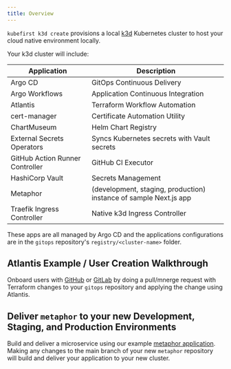 ```yaml
---
title: Overview
---
```


`kubefirst k3d create` provisions a local [k3d](https://k3d.io) Kubernetes cluster to host your cloud native environment locally.

Your k3d cluster will include:

| Application                     | Description                                                                 |
|---------------------------------|-----------------------------------------------------------------------------|
| Argo CD                         | GitOps Continuous Delivery                                                  |
| Argo Workflows                  | Application Continuous Integration                                          |
| Atlantis                        | Terraform Workflow Automation                                               |
| cert-manager                    | Certificate Automation Utility                                              |
| ChartMuseum                     | Helm Chart Registry                                                         |
| External Secrets Operators      | Syncs Kubernetes secrets with Vault secrets                                 |
| GitHub Action Runner Controller | GitHub CI Executor                                                          |
| HashiCorp Vault                 | Secrets Management                                                          |
| Metaphor                        | (development, staging, production) instance of sample Next.js app           |
| Traefik Ingress Controller      | Native k3d Ingress Controller                                               |

These apps are all managed by Argo CD and the applications configurations are in the `gitops` repository's `registry/<cluster-name>` folder.

## Atlantis Example / User Creation Walkthrough

Onboard users with [GitHub](github/user-creation.md) or [GitLab](gitlab/user-creation.md) by doing a pull/mnerge request with Terraform changes to your `gitops` repository and applying the change using Atlantis.

## Deliver `metaphor` to your new Development, Staging, and Production Environments

Build and deliver a microservice using our example [metaphor application](../../explore/metaphor.md). Making any changes to the main branch of your new `metaphor` repository will build and deliver your application to your new cluster.

